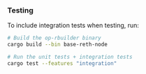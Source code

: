 ### Testing
To include integration tests when testing, run:

```bash
# Build the op-rbuilder binary
cargo build --bin base-reth-node

# Run the unit tests + integration tests
cargo test --features "integration"
```